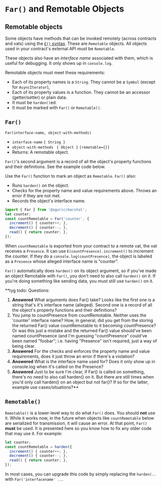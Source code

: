 # `Far()` and Remotable Objects

## Remotable objects

Some objects have methods that can be invoked remotely (across contracts and vats) using the [`E()` syntax](./eventual-send.html#remote-object-communication-with-e). These are *`Remotable`* objects. All objects used in your contract's external API must be `Remotable`. 

These objects also have an *interface name* associated with them, which is useful for debugging. It only shows up in `console.log`.

Remotable objects must meet these requirements:

* Each of its property names is a `String`. They cannot be a `Symbol` (except for `AsyncIterator`),
* Each of its property values is a function. They cannot be an accessor (getter/setter) or plain data.
* It must be `harden()`ed.
* It must be marked with `Far()` or `Remotable()`.

## `Far()`

`Far(interface-name, object-with-methods)`
- `interface-name` `{ String }`
- `object-with-methods` ` { Object }` `[remotable={}]`
-  Returns: A remotable object.

`Far()`'s second argument is a record of all the object's property functions
 and their definitions. See the example code below.

Use the `Far()` function to mark an object as `Remotable`.  `Far()` also:
- Runs `harden()` on the object.
- Checks for the property name and value requirements above. Throws an error if they are not met.
- Records the object's interface name. 

```js
import { Far } from '@agoric/marshal';
let counter;
const countRemotable = Far('counter', {
  increment() { counter++; },
  decrement() { counter--; },
  read() { return counter; },
});
```
When `countRemotable` is exported from your contract to a remote vat, the vat receives a `Presence`. It can use `E(countPresence).increment()` to increment the counter. If they do a `console.log(countPresence)`, the object is labeled as a `Presence` whose alleged interface name is "counter".

`Far()` automatically does `harden()` on its object argument, so if you've made an object Remotable with `Far()`, 
you don't need to also call `harden()` on it.  If you're doing something like sending data, you must still use `harden()`
on it.

**tyg todo: Questions:
1.  **Answered** What arguments does Far() take? Looks like the first one is a string that's it's interface name (alleged). Second one is a record of all the object's property functions and their definitions?
2. You jump to countPresence from countRemotable. Neither uses the 'counter' interface name? How, in general, did you get from the storing the returned Far() value countRemotable to it becoming countPresence? Or was this just a mistake and the returned Far() value should've been named countPresence (and I'm guessing "countPresence" could've been named "foobar"; i.e. having "Presence" isn't required, just a way of being clear.
3. **Answered** For the checks and enforces the property name and value requirements, does it just throw an error if there's a violation?
4. **Answered** What is the interface name used for? Does it only show up in console.log when it's called on the Presence?
5. **Answered** Just to be sure I'm clear, if Far() is called on something, there's no need to also call harden() on it. But there are still times when you'd only call harden() on an object but not far()? If so for the latter, example use cases/situations?**

## `Remotable()`

`Remotable()` is a lower-level way to do what `Far()` does. You should **not** use it. While it works now, in the future when objects like `countRemotable` below are serialized for transmission, it will cause an error.  At that point, `Far()` **must** be used. It is presented here so you know how to fix any older code that may use it. For example:

```js
let counter;
const countRemotable = harden({
  increment() { counter++; },
  decrement() { counter--; },
  read() { return counter; },
});
```

In most cases, you can upgrade this code by simply replacing the `harden(..` with `Far('interfacename' ..`.

